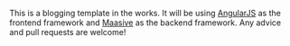 This is a blogging template in the works.  It will be using [AngularJS](http://angularjs.org) as the frontend framework
and [Maasive](http://maasive.net) as the backend framework.  Any advice and pull requests are welcome!